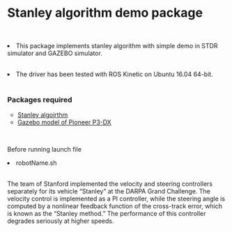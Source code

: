 <h1>Stanley algorithm demo package</h1>
<br>
<p><li>This package implements stanley algorithm with simple demo in STDR simulator and GAZEBO simulator.</li>
<br>
<p><li>The driver has been tested with ROS Kinetic on Ubuntu 16.04 64-bit.</li>
<br>
<h3>Packages required</h3>
<ul style="list-style-type:circle">
<li> <a href="https://github.com/br5555/stanley">Stanley algoirthm </a> </li>
<li> <a href="https://github.com/allenh1/p2os">Gazebo model of Pioneer P3-DX </a> </li>
</ul>
<br>
<p>Before running launch file</p>
<p><li>robotName.sh</li>
<br>
<p>The team of Stanford  implemented the velocity and steering controllers
separately for its vehicle “Stanley” at the DARPA Grand Challenge. The velocity
control is implemented as a PI controller, while the steering angle is computed by a
nonlinear feedback function of the cross-track error, which is known as the “Stanley
method.” The performance of this controller degrades seriously at higher speeds.</p>



 


